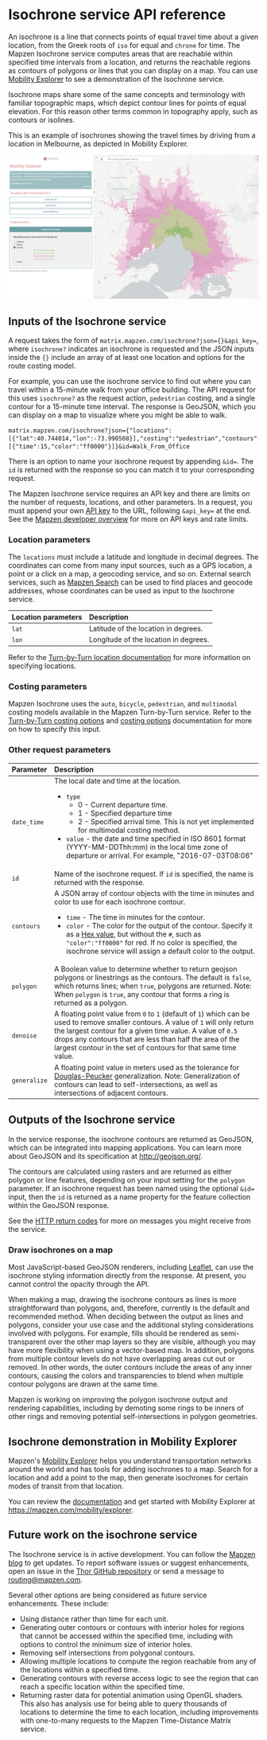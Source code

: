 # Isochrone service API reference

An isochrone is a line that connects points of equal travel time about a given location, from the Greek roots of `iso` for equal and `chrone` for time. The Mapzen Isochrone service computes areas that are reachable within specified time intervals from a location, and returns the reachable regions as contours of polygons or lines that you can display on a map. You can use [Mobility Explorer](https://mapzen.com/mobility/explorer) to see a demonstration of the Isochrone service.

Isochrone maps share some of the same concepts and terminology with familiar topographic maps, which depict contour lines for points of equal elevation. For this reason other terms common in topography apply, such as contours or isolines.

This is an example of isochrones showing the travel times by driving from a location in Melbourne, as depicted in Mobility Explorer.

![Isochrones for travel times by driving in Melbourne from Mobility Explorer](/images/melbourne_explorer.png)

## Inputs of the Isochrone service

A request takes the form of `matrix.mapzen.com/isochrone?json={}&api_key=`, where `isochrone?` indicates an isochrone is requested and the JSON inputs inside the ``{}`` include an array of at least one location and options for the route costing model.

For example, you can use the isochrone service to find out where you can travel within a 15-minute walk from your office building. The API request for this uses `isochrone?` as the request action, `pedestrian` costing, and a single contour for a 15-minute time interval. The response is GeoJSON, which you can display on a map to visualize where you might be able to walk.

    matrix.mapzen.com/isochrone?json={"locations":[{"lat":40.744014,"lon":-73.990508}],"costing":"pedestrian","contours":[{"time":15,"color":"ff0000"}]}&id=Walk_From_Office

There is an option to name your isochrone request by appending `&id=`. The `id` is returned with the response so you can match it to your corresponding request.

The Mapzen Isochrone service requires an API key and there are limits on the number of requests, locations, and other parameters. In a request, you must append your own [API key](https://mapzen.com/developers) to the URL, following `&api_key=` at the end. See the [Mapzen developer overview](https://mapzen.com/documentation/overview/#mapzen-isochrone) for more on API keys and rate limits.

### Location parameters

The `locations` must include a latitude and longitude in decimal degrees. The coordinates can come from many input sources, such as a GPS location, a point or a click on a map, a geocoding service, and so on. External search services, such as [Mapzen Search](https://mapzen.com/documentation/search/) can be used to find places and geocode addresses, whose coordinates can be used as input to the Isochrone service.

| Location parameters | Description |
| :--------- | :----------- |
| `lat` | Latitude of the location in degrees. |
| `lon` | Longitude of the location in degrees. |

Refer to the [Turn-by-Turn location documentation](https://mapzen.com/documentation/mobility/turn-by-turn/api-reference/#locations) for more information on specifying locations.

### Costing parameters

Mapzen Isochrone uses the `auto`, `bicycle`, `pedestrian`, and `multimodal` costing models available in the Mapzen Turn-by-Turn service. Refer to the [Turn-by-Turn costing options](https://mapzen.com/documentation/mobility/turn-by-turn/api-reference/#costing-models) and [costing options](https://mapzen.com/documentation/mobility/turn-by-turn/api-reference/#costing-options) documentation for more on how to specify this input.

### Other request parameters

| Parameter | Description |
| :------------------ | :----------- |
| `date_time` | The local date and time at the location.<ul><li>`type`<ul><li>0 - Current departure time.</li><li>1 - Specified departure time</li><li>2 - Specified arrival time. This is not yet implemented for multimodal costing method.</li></ul></li><li>`value` - the date and time specified in ISO 8601 format (YYYY-MM-DDThh:mm) in the local time zone of departure or arrival. For example, "2016-07-03T08:06"</li></ul> |
| `id` | Name of the isochrone request. If `id` is specified, the name is returned with the response. |
| `contours` | A JSON array of contour objects with the time in minutes and color to use for each isochrone contour. <ul><li>`time` - The time in minutes for the contour.<li>`color` - The color for the output of the contour. Specify it as a [Hex value](http://www.w3schools.com/colors/colors_hexadecimal.asp), but without the `#`, such as `"color":"ff0000"` for red. If no color is specified, the isochrone service will assign a default color to the output.</li></ul>  |
| `polygon` | A Boolean value to determine whether to return geojson polygons or linestrings as the contours. The default is `false`, which returns lines; when `true`, polygons are returned. Note: When `polygon` is `true`, any contour that forms a ring is returned as a polygon. |
| `denoise` | A floating point value from `0` to `1` (default of `1`) which can be used to remove smaller contours. A value of `1` will only return the largest contour for a given time value. A value of `0.5` drops any contours that are less than half the area of the largest contour in the set of contours for that same time value. |
| `generalize` | A floating point value in meters used as the tolerance for [Douglas-Peucker](https://en.wikipedia.org/wiki/Ramer%E2%80%93Douglas%E2%80%93Peucker_algorithm) generalization. Note: Generalization of contours can lead to self-intersections, as well as intersections of adjacent contours. |

## Outputs of the Isochrone service

In the service response, the isochrone contours are returned as GeoJSON, which can be integrated into mapping applications. You can learn more about GeoJSON and its specification at http://geojson.org/.

The contours are calculated using rasters and are returned as either polygon or line features, depending on your input setting for the `polygon` parameter. If an isochrone request has been named using the optional `&id=` input, then the `id` is returned as a name property for the feature collection within the GeoJSON response.

See the [HTTP return codes](https://mapzen.com/documentation/mobility/turn-by-turn/api-reference//#return-codes-and-conditions) for more on messages you might receive from the service.

### Draw isochrones on a map

Most JavaScript-based GeoJSON renderers, including [Leaflet](http://leafletjs.com/), can use the isochrone styling information directly from the response. At present, you cannot control the opacity through the API.

When making a map, drawing the isochrone contours as lines is more straightforward than polygons, and, therefore, currently is the default and recommended method. When deciding between the output as lines and polygons, consider your use case and the additional styling considerations involved with polygons. For example, fills should be rendered as semi-transparent over the other map layers so they are visible, although you may have more flexibility when using a vector-based map. In addition, polygons from multiple contour levels do not have overlapping areas cut out or removed. In other words, the outer contours include the areas of any inner contours, causing the colors and transparencies to blend when multiple contour polygons are drawn at the same time.

Mapzen is working on improving the polygon isochrone output and rendering capabilities, including by demoting some rings to be inners of other rings and removing potential self-intersections in polygon geometries.

## Isochrone demonstration in Mobility Explorer

Mapzen's [Mobility Explorer](https://mapzen.com/mobility/explorer) helps you understand transportation networks around the world and has tools for adding isochrones to a map. Search for a location and add a point to the map, then generate isochrones for certain modes of transit from that location.

You can review the [documentation](explorer/overview.md) and get started with Mobility Explorer at https://mapzen.com/mobility/explorer.

## Future work on the isochrone service

The Isochrone service is in active development. You can follow the [Mapzen blog](https://mapzen.com/blog) to get updates. To report software issues or suggest enhancements, open an issue in the [Thor GitHub repository](https://github.com/valhalla/thor/issues) or send a message to [routing@mapzen.com](mailto:routing@mapzen.com).

Several other options are being considered as future service enhancements. These include:

* Using distance rather than time for each unit.
* Generating outer contours or contours with interior holes for regions that cannot be accessed within the specified time, including with options to control the minimum size of interior holes.
* Removing self intersections from polygonal contours.
* Allowing multiple locations to compute the region reachable from any of the locations within a specified time.
* Generating contours with reverse access logic to see the region that can reach a specific location within the specified time.
* Returning raster data for potential animation using OpenGL shaders. This also has analysis use for being able to query thousands of locations to determine the time to each location, including improvements with one-to-many requests to the Mapzen Time-Distance Matrix service.
